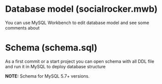 # Database model (socialrocker.mwb)
You can use MySQL Workbench to edit database model and see some comments about

# Schema (schema.sql)
As a first commit or a start project you can open schema with all DDL file and run it in MySQL to deploy database structure

__NOTE:__ Schema for MySQL 5.7+ versions.
